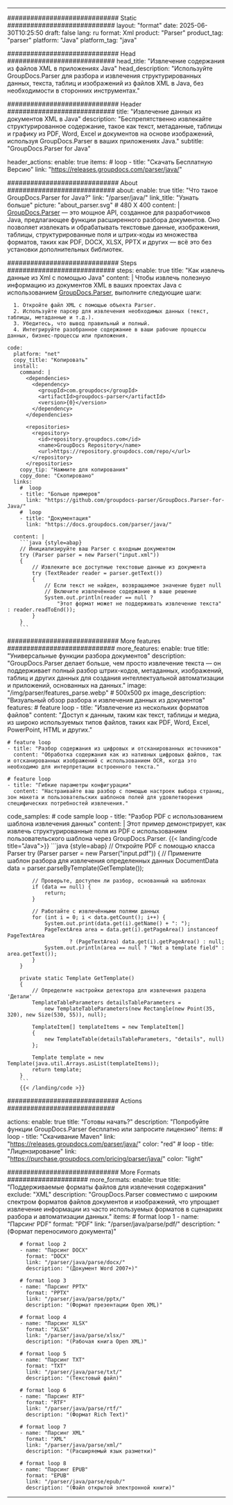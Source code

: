 


---
############################# Static ############################
layout: "format"
date:  2025-06-30T10:25:50
draft: false
lang: ru
format: Xml
product: "Parser"
product_tag: "parser"
platform: "Java"
platform_tag: "java"

############################# Head ############################
head_title: "Извлечение содержания из файлов XML в приложениях Java"
head_description: "Используйте GroupDocs.Parser для разбора и извлечения структурированных данных, текста, таблиц и изображений из файлов XML в Java, без необходимости в сторонних инструментах."

############################# Header ############################
title: "Извлечение данных из документов XML в Java" 
description: "Беспрепятственно извлекайте структурированное содержание, такое как текст, метаданные, таблицы и графику из PDF, Word, Excel и документов на основе изображений, используя GroupDocs.Parser в ваших приложениях Java."
subtitle: "GroupDocs.Parser for Java" 

header_actions:
  enable: true
  items:
    #  loop
    - title: "Скачать Бесплатную Версию"
      link: "https://releases.groupdocs.com/parser/java/"
      
############################# About ############################
about:
    enable: true
    title: "Что такое GroupDocs.Parser for Java?"
    link: "/parser/java/"
    link_title: "Узнать больше"
    picture: "about_parser.svg" # 480 X 400
    content: |
       [GroupDocs.Parser](/parser/java/) — это мощное API, созданное для разработчиков Java, предлагающее функции расширенного разбора документов. Оно позволяет извлекать и обрабатывать текстовые данные, изображения, таблицы, структурированные поля и штрих-коды из множества форматов, таких как PDF, DOCX, XLSX, PPTX и других — всё это без установки дополнительных библиотек.

############################# Steps ############################
steps:
    enable: true
    title: "Как извлечь данные из Xml с помощью Java"
    content: |
      Чтобы извлечь полезную информацию из документов XML в ваших проектах Java с использованием [GroupDocs.Parser](/parser/java/), выполните следующие шаги:
      
      1. Откройте файл XML с помощью объекта Parser.
      2. Используйте парсер для извлечения необходимых данных (текст, таблицы, метаданные и т.д.).
      3. Убедитесь, что вывод правильный и полный.
      4. Интегрируйте разобранное содержание в ваши рабочие процессы данных, бизнес-процессы или приложения.
   
    code:
      platform: "net"
      copy_title: "Копировать"
      install:
        command: |
          <dependencies>
            <dependency>
              <groupId>com.groupdocs</groupId>
              <artifactId>groupdocs-parser</artifactId>
              <version>{0}</version>
            </dependency>
          </dependencies>

          <repositories>
            <repository>
              <id>repository.groupdocs.com</id>
              <name>GroupDocs Repository</name>
              <url>https://repository.groupdocs.com/repo/</url>
            </repository>
          </repositories>
        copy_tip: "Нажмите для копирования"
        copy_done: "Скопировано"
      links:
        #  loop
        - title: "Больше примеров"
          link: "https://github.com/groupdocs-parser/GroupDocs.Parser-for-Java/"
        #  loop
        - title: "Документация"
          link: "https://docs.groupdocs.com/parser/java/"
          
      content: |
        ```java {style=abap}
        // Инициализируйте ваш Parser с входным документом
        try (Parser parser = new Parser("input.xml"))
        {
            // Извлеките все доступные текстовые данные из документа
            try (TextReader reader = parser.getText())
            {
                // Если текст не найден, возвращаемое значение будет null
                // Включите извлечённое содержание в ваше решение
                System.out.println(reader == null ? 
                    "Этот формат может не поддерживать извлечение текста" : reader.readToEnd());
            }
        }
        ```            

############################# More features ############################
more_features:
  enable: true
  title: "Универсальные функции разбора документов"
  description: "GroupDocs.Parser делает больше, чем просто извлечение текста — он поддерживает полный разбор штрих-кодов, метаданных, изображений, таблиц и других данных для создания интеллектуальной автоматизации и приложений, основанных на данных."
  image: "/img/parser/features_parse.webp" # 500x500 px
  image_description: "Визуальный обзор разбора и извлечения данных из документов"
  features:
    # feature loop
    - title: "Извлечение из нескольких форматов файлов"
      content: "Доступ к данным, таким как текст, таблицы и медиа, из широко используемых типов файлов, таких как PDF, Word, Excel, PowerPoint, HTML и других."

    # feature loop
    - title: "Разбор содержания из цифровых и отсканированных источников"
      content: "Обработка содержания как из нативных цифровых файлов, так и отсканированных изображений с использованием OCR, когда это необходимо для интерпретации встроенного текста."

    # feature loop
    - title: "Гибкие параметры конфигурации"
      content: "Настраивайте ваш разбор с помощью настроек выбора страниц, зон макета и пользовательских шаблонов полей для удовлетворения специфических потребностей извлечения."
      
  code_samples:
    # code sample loop
    - title: "Разбор PDF с использованием шаблона извлечения данных"
      content: |
        Этот пример демонстрирует, как извлечь структурированные поля из PDF с использованием пользовательского шаблона через GroupDocs.Parser.
        {{< landing/code title="Java">}}
        ```java {style=abap}
        //  Откройте PDF с помощью класса Parser
        try (Parser parser = new Parser("input.pdf"))
        {
            // Примените шаблон разбора для извлечения определенных данных
            DocumentData data = parser.parseByTemplate(GetTemplate());

            // Проверьте, доступен ли разбор, основанный на шаблонах
            if (data == null) {
                return;
            }

            // Работайте с извлечёнными полями данных
            for (int i = 0; i < data.getCount(); i++) {
                System.out.print(data.get(i).getName() + ": ");
                PageTextArea area = data.get(i).getPageArea() instanceof PageTextArea
                        ? (PageTextArea) data.get(i).getPageArea() : null;
                System.out.println(area == null ? "Not a template field" : area.getText());
            }
        }

        private static Template GetTemplate()
        {
            // Определите настройки детектора для извлечения раздела 'Детали'
            TemplateTableParameters detailsTableParameters = 
                new TemplateTableParameters(new Rectangle(new Point(35, 320), new Size(530, 55)), null);

            TemplateItem[] templateItems = new TemplateItem[]
            {
                new TemplateTable(detailsTableParameters, "details", null)
            };

            Template template = new Template(java.util.Arrays.asList(templateItems));
            return template;
        }
        ```
        {{< /landing/code >}}


############################# Actions ############################

actions:
  enable: true
  title: "Готовы начать?"
  description: "Попробуйте функции GroupDocs.Parser бесплатно или запросите лицензию"
  items:
    #  loop
    - title: "Скачивание Maven"
      link: "https://releases.groupdocs.com/parser/java/"
      color: "red"
        #  loop
    - title: "Лицензирование"
      link: "https://purchase.groupdocs.com/pricing/parser/java/"
      color: "light"


############################# More Formats #####################
more_formats:
    enable: true
    title: "Поддерживаемые форматы файлов для извлечения содержания"
    exclude: "XML"
    description: "GroupDocs.Parser совместимо с широким спектром форматов файлов документов и изображений, что упрощает извлечение информации из часто используемых форматов в сценариях разбора и автоматизации данных."
    items: 
        # format loop 1
        - name: "Парсинг PDF"
          format: "PDF"
          link: "/parser/java/parse/pdf/"
          description: "(Формат переносимого документа)"
          
        # format loop 2
        - name: "Парсинг DOCX"
          format: "DOCX"
          link: "/parser/java/parse/docx/"
          description: "(Документ Word 2007+)"
          
        # format loop 3
        - name: "Парсинг PPTX"
          format: "PPTX"
          link: "/parser/java/parse/pptx/"
          description: "(Формат презентации Open XML)"
          
        # format loop 4
        - name: "Парсинг XLSX"
          format: "XLSX"
          link: "/parser/java/parse/xlsx/"
          description: "(Рабочая книга Open XML)"
          
        # format loop 5
        - name: "Парсинг TXT"
          format: "TXT"
          link: "/parser/java/parse/txt/"
          description: "(Текстовый файл)"
          
        # format loop 6
        - name: "Парсинг RTF"
          format: "RTF"
          link: "/parser/java/parse/rtf/"
          description: "(Формат Rich Text)"
          
        # format loop 7
        - name: "Парсинг XML"
          format: "XML"
          link: "/parser/java/parse/xml/"
          description: "(Расширяемый язык разметки)"
          
        # format loop 8
        - name: "Парсинг EPUB"
          format: "EPUB"
          link: "/parser/java/parse/epub/"
          description: "(Файл открытой электронной книги)"
         
          

---